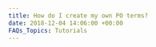 ```yaml
---
title: How do I create my own PO terms?
date: 2018-12-04 14:06:00 +00:00
FAQs_Topics: Tutorials
---
```


